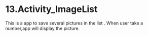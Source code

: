 # 13.Activity_ImageList
 This is a app to save several pictures in the list . When user take a number,app will display the picture.
